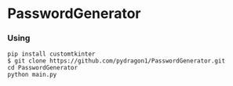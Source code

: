 # PasswordGenerator

### Using
```# clone the repo
pip install customtkinter
$ git clone https://github.com/pydragon1/PasswordGenerator.git
cd PasswordGenerator
python main.py

